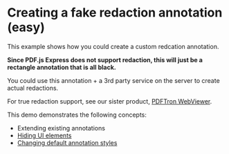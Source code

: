 # Creating a fake redaction annotation (easy)

This example shows how you could create a custom redcation annotation.

**Since PDF.js Express does not support redaction, this will just be a rectangle annotation that is all black.**

You could use this annotation + a 3rd party service on the server to create actual redactions.

For true redaction support, see our sister product, [PDFTron WebViewer](https://www.pdftron.com).

This demo demonstrates the following concepts:

- Extending existing annotations
- [Hiding UI elements](https://pdfjs.express/documentation/ui-customization/hiding-elements)
- [Changing default annotation styles](https://pdfjs.express/documentation/annotation/customizing-default-annotation-styles)